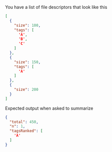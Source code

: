 You have a list of file descriptors that look like this

```JSON
[
  {
    "size": 100,
    "tags": [
      'A',
      'B',
      'C'
    ]
  },
  {
    "size": 150,
    "tags": [
      'A'
    ]
  },
  {
    "size": 200
  }
]

```

Expected output when asked to summarize

```JSON
{
  "total": 450,
  "n": 1,
  "tagsRanked": [
    'A'
  ] 
}

```
